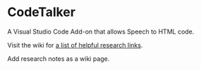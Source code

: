 # CodeTalker
A Visual Studio Code Add-on that allows Speech to HTML code. 

Visit the wiki for [a list of helpful research links](https://github.com/PopeSpaceous/CodeTalker/wiki/Helpful-Links). 

Add research notes as a wiki page. 
